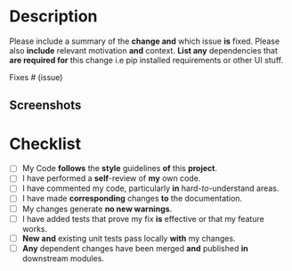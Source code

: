 # Description

Please include a summary of the **change and** which issue **is** fixed. Please 
also **include** relevant motivation **and** context. **List any** dependencies that 
**are required for** this change i.e pip installed requirements or other UI stuff.

Fixes # (issue)

## Screenshots

# Checklist

- [ ] My Code **follows** the **style** guidelines **of** this **project**.
- [ ] I have performed a **self**-review of **my** own code.
- [ ] I have commented my code, particularly **in** hard-*to*-understand areas.
- [ ] I have made **corresponding** changes **to** the documentation.
- [ ] My changes generate **no new warnings**.
- [ ] I have added tests that prove my fix **is** effective or that my feature works.
- [ ] **New and** existing unit tests pass locally **with** my changes.
- [ ] **Any** dependent changes have been merged **and** published **in** downstream modules.
